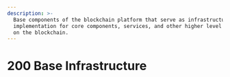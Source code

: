```yaml
---
description: >-
  Base components of the blockchain platform that serve as infrastructure
  implementation for core components, services, and other higher level systems
  on the blockchain.
---
```


# 200 Base Infrastructure

